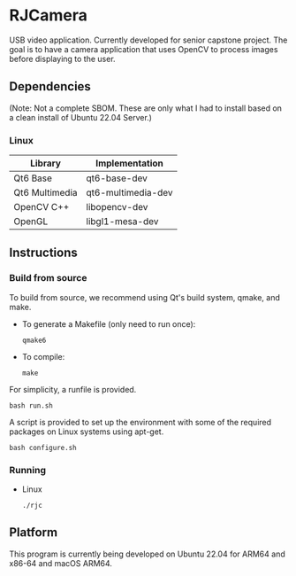 # RJCamera
USB video application. Currently developed for senior capstone project. The goal is to have a camera application that uses OpenCV to process images before displaying to the user.

## Dependencies
(Note: Not a complete SBOM. These are only what I had to install based on a clean install of Ubuntu 22.04 Server.)

### Linux
| Library        | Implementation     |
| -------------- | ------------------ |
| Qt6 Base       | qt6-base-dev       |
| Qt6 Multimedia | qt6-multimedia-dev |
| OpenCV C++     | libopencv-dev      |
| OpenGL         | libgl1-mesa-dev    |

## Instructions
### Build from source
To build from source, we recommend using Qt's build system, qmake, and make.
* To generate a Makefile (only need to run once):
    ```
    qmake6
    ```
* To compile:
    ```
    make
    ```

For simplicity, a runfile is provided.
```
bash run.sh
```

A script is provided to set up the environment with some of the required packages on Linux systems using apt-get.
```
bash configure.sh
```

### Running
* Linux
    ```
    ./rjc
    ```

## Platform
This program is currently being developed on Ubuntu 22.04 for ARM64 and x86-64 and macOS ARM64.

